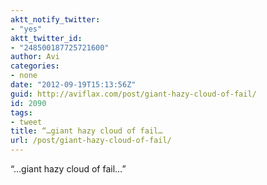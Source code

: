 ```yaml
---
aktt_notify_twitter:
- "yes"
aktt_twitter_id:
- "248500187725721600"
author: Avi
categories:
- none
date: "2012-09-19T15:13:56Z"
guid: http://aviflax.com/post/giant-hazy-cloud-of-fail/
id: 2090
tags:
- tweet
title: “…giant hazy cloud of fail…
url: /post/giant-hazy-cloud-of-fail/
---
```

“…giant hazy cloud of fail…”